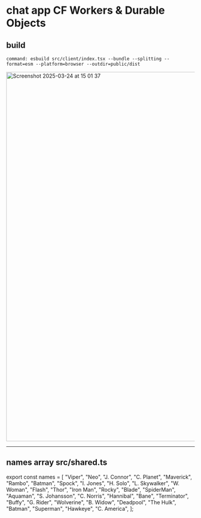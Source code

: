 # chat app CF Workers & Durable Objects

## build

```
command: esbuild src/client/index.tsx --bundle --splitting --format=esm --platform=browser --outdir=public/dist
```


<img width="989" alt="Screenshot 2025-03-24 at 15 01 37" src="https://github.com/user-attachments/assets/9e24d075-c6c3-424d-86ee-31f89aa4d457" /><hr>

## names array src/shared.ts

export const names = [
  "Viper",
  "Neo",
  "J. Connor",
  "C. Planet",
  "Maverick",
  "Rambo",
  "Batman",
  "Spock",
  "I. Jones",
  "H. Solo",
  "L. Skywalker",
  "W. Woman",
  "Flash",
  "Thor",
  "Iron Man",
  "Rocky",
  "Blade",
  "SpiderMan",
  "Aquaman",
  "S. Johansson",
  "C. Norris",
  "Hannibal",
  "Bane",
  "Terminator",
  "Buffy",
  "G. Rider",
  "Wolverine",
  "B. Widow",
  "Deadpool",
  "The Hulk",
  "Batman",
  "Superman",
  "Hawkeye",
  "C. America",
];

